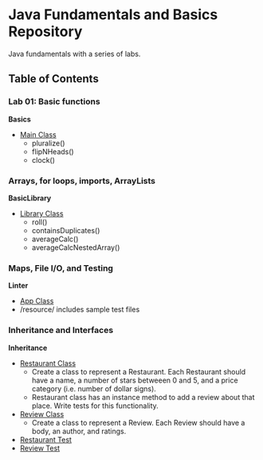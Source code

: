 # Java Fundamentals and Basics Repository
Java fundamentals with a series of labs. 

## Table of Contents
### Lab 01: Basic functions

**Basics**
  * [Main Class](./basics/Main.java) 
    * pluralize()
    * flipNHeads()
    * clock()

### Arrays, for loops, imports, ArrayLists
**BasicLibrary**
  * [Library Class](./basiclibrary/src/main/java/basiclibrary/Library.java)
    * roll()
    * containsDuplicates()
    * averageCalc()
    * averageCalcNestedArray()

### Maps, File I/O, and Testing
**Linter**
  * [App Class](./linter/src/main/java/linter/App.java)
  * /resource/ includes sample test files

### Inheritance and Interfaces
**Inheritance**
  * [Restaurant Class](./inheritance/src/main/java/inheritance/Restaurant.java)
     * Create a class to represent a Restaurant. Each Restaurant should have a name, a number of stars betweeen 0 and 5, and a price category (i.e. number of dollar signs).
     * Restaurant class has an instance method to add a review about that place.
Write tests for this functionality.
  * [Review Class](./inheritance/src/main/java/inheritance/Review.java)
     * Create a class to represent a Review. Each Review should have a body, an author, and ratings.
  * [Restaurant Test](./inheritance/src/test/java/inheritance/RestaurantTest.java)
  * [Review Test](./inheritance/src/test/java/inheritance/ReviewTest.java)

